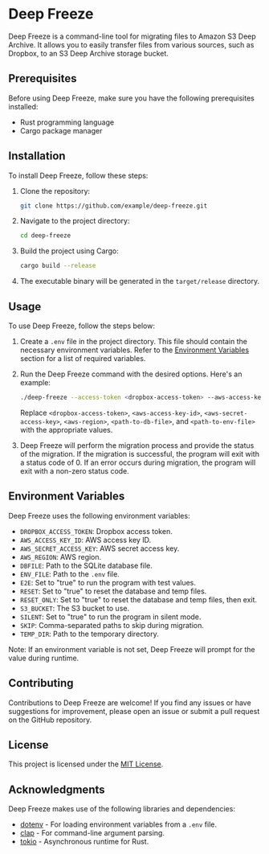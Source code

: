 # Deep Freeze

Deep Freeze is a command-line tool for migrating files to Amazon S3 Deep Archive. It allows you to easily transfer files from various sources, such as Dropbox, to an S3 Deep Archive storage bucket.

## Prerequisites

Before using Deep Freeze, make sure you have the following prerequisites installed:

- Rust programming language
- Cargo package manager

## Installation

To install Deep Freeze, follow these steps:

1. Clone the repository:

   ```bash
   git clone https://github.com/example/deep-freeze.git
   ```

2. Navigate to the project directory:

   ```bash
   cd deep-freeze
   ```

3. Build the project using Cargo:

   ```bash
   cargo build --release
   ```

4. The executable binary will be generated in the `target/release` directory.

## Usage

To use Deep Freeze, follow the steps below:

1. Create a `.env` file in the project directory. This file should contain the necessary environment variables. Refer to the [Environment Variables](#environment-variables) section for a list of required variables.

2. Run the Deep Freeze command with the desired options. Here's an example:

   ```bash
   ./deep-freeze --access-token <dropbox-access-token> --aws-access-key-id <aws-access-key-id> --aws-secret-access-key <aws-secret-access-key> --aws-region <aws-region> --dbfile <path-to-db-file> --env-file <path-to-env-file> --e2e
   ```

   Replace `<dropbox-access-token>`, `<aws-access-key-id>`, `<aws-secret-access-key>`, `<aws-region>`, `<path-to-db-file>`, and `<path-to-env-file>` with the appropriate values.

3. Deep Freeze will perform the migration process and provide the status of the migration. If the migration is successful, the program will exit with a status code of 0. If an error occurs during migration, the program will exit with a non-zero status code.

## Environment Variables

Deep Freeze uses the following environment variables:

- `DROPBOX_ACCESS_TOKEN`: Dropbox access token.
- `AWS_ACCESS_KEY_ID`: AWS access key ID.
- `AWS_SECRET_ACCESS_KEY`: AWS secret access key.
- `AWS_REGION`: AWS region.
- `DBFILE`: Path to the SQLite database file.
- `ENV_FILE`: Path to the `.env` file.
- `E2E`: Set to "true" to run the program with test values.
- `RESET`: Set to "true" to reset the database and temp files.
- `RESET_ONLY`: Set to "true" to reset the database and temp files, then exit.
- `S3_BUCKET`: The S3 bucket to use.
- `SILENT`: Set to "true" to run the program in silent mode.
- `SKIP`: Comma-separated paths to skip during migration.
- `TEMP_DIR`: Path to the temporary directory.

Note: If an environment variable is not set, Deep Freeze will prompt for the value during runtime.

## Contributing

Contributions to Deep Freeze are welcome! If you find any issues or have suggestions for improvement, please open an issue or submit a pull request on the GitHub repository.

## License

This project is licensed under the [MIT License](LICENSE).

## Acknowledgments

Deep Freeze makes use of the following libraries and dependencies:

- [dotenv](https://crates.io/crates/dotenv) - For loading environment variables from a `.env` file.
- [clap](https://crates.io/crates/clap) - For command-line argument parsing.
- [tokio](https://crates.io/crates/tokio) - Asynchronous runtime for Rust.
